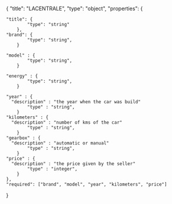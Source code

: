 {
	"title": "LACENTRALE",
	"type": "object",
	"properties": {

	"title": {
			"type": "string"
		},
	"brand": {
			"type": "string",
		}

    "model" : {
			"type": "string",
		}

    "energy" : {
			"type": "string",
		}

    "year" : {
      "description" : "the year when the car was build"
			"type" : "string",
		}
    "kilometers" : {
      "description" : "number of kms of the car"
			"type" : "string",
		}
    "gearbox" : {
      "description" : "automatic or manual"
			"type" : "string",
		}
    "price" : {
      "description" : "the price given by the seller"
			"type" : "integer",
		}
	},
	"required": ["brand", "model", "year", "kilometers", "price"]
}